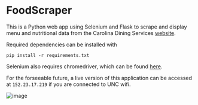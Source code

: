 # FoodScraper

This is a Python web app using Selenium and Flask to scrape and display menu and nutritional data from the Carolina Dining Services [website](dining.unc.edu). 

Required dependencies can be installed with 
 
`pip install -r requirements.txt`

Selenium also requires chromedriver, which can be found [here](https://chromedriver.chromium.org/downloads).

For the forseeable future, a live version of this application can be accessed at `152.23.17.219` if you are connected to UNC wifi. 

![image](https://i.imgur.com/2JdpJnE.png)
